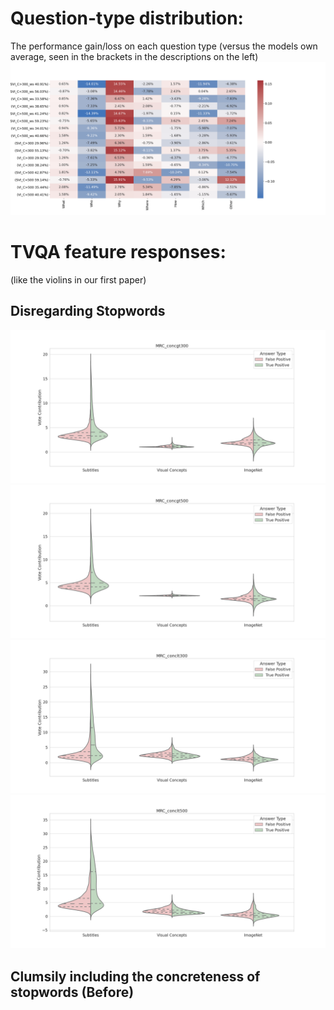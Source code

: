 # Question-type distribution:
The performance gain/loss on each question type (versus the models own average, seen in the brackets in the descriptions on the left)
![Browser isnt rendering](qtype/conc_hmap_full.png)

# TVQA feature responses:
(like the violins in our first paper)

## Disregarding Stopwords
![](violins/disregarding_stopwords/svi_concgt300.png)
![](violins/disregarding_stopwords/svi_concgt500.png)
![](violins/disregarding_stopwords/svi_conclt300.png)
![](violins/disregarding_stopwords/svi_conclt500.png)

## Clumsily including the concreteness of stopwords (Before) 
